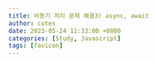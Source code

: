 ```yaml
---
title: 비동기 처리 문제 해결3) async, await
author: cotes
date: 2023-05-24 11:33:00 +0800
categories: [Study, Javascript]
tags: [favicon]
---
```

